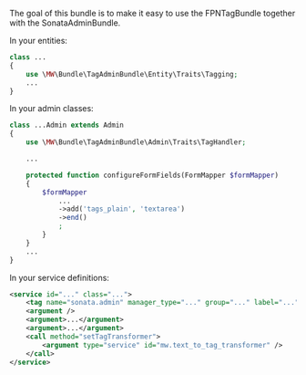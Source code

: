 The goal of this bundle is to make it easy to use the FPNTagBundle together with the SonataAdminBundle.

In your entities:

``` php
class ...
{
    use \MW\Bundle\TagAdminBundle\Entity\Traits\Tagging;
    ...
}
```

In your admin classes:

``` php
class ...Admin extends Admin
{
    use \MW\Bundle\TagAdminBundle\Admin\Traits\TagHandler;

    ...

    protected function configureFormFields(FormMapper $formMapper)
    {
        $formMapper
            ...
            ->add('tags_plain', 'textarea')
            ->end()
            ;
        }
    }
    ...
}
```

In your service definitions:

``` xml
<service id="..." class="...">
    <tag name="sonata.admin" manager_type="..." group="..." label="..."/>
    <argument />
    <argument>...</argument>
    <argument>...</argument>
    <call method="setTagTransformer">
        <argument type="service" id="mw.text_to_tag_transformer" />
    </call>
</service>
```